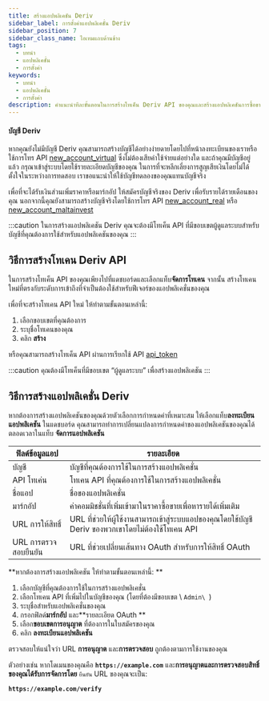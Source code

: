 ```yaml
---
title: สร้างแอปพลิเคชัน Deriv
sidebar_label: การตั้งค่าแอปพลิเคชั่น Deriv
sidebar_position: 7
sidebar_class_name: ไอเทมแถบด้านข้าง
tags:
  - บทนำ
  - แอปพลิเคชั่น
  - การตั้งค่า
keywords:
  - บทนำ
  - แอปพลิเคชั่น
  - การตั้งค่า
description: คำแนะนำทีละขั้นตอนในการสร้างโทเค็น Deriv API ของคุณและสร้างแอปพลิเคชันการซื้อขายของคุณด้วยความช่วยเหลือของ API การซื้อขายของเรา ศึกษาเพิ่มเติม
---
```


#### บัญชี Deriv

หากคุณยังไม่มีบัญชี Deriv คุณสามารถสร้างบัญชีได้อย่างง่ายดายโดยไปที่หน้าลงทะเบียนของเราหรือใช้การโทร API <a href="/api-explorer#new_account_virtual" target="_blank" rel="noopener noreferrer">new_account_virtual</a> ซึ่งไม่ต้องเสียค่าใช้จ่ายแต่อย่างใด และถ้าคุณมีบัญชีอยู่แล้ว กรุณาเข้าสู่ระบบโดยใช้รายละเอียดบัญชีของคุณ ในการที่จะหลีกเลี่ยงการสูญเสียเงินโดยไม่ได้ตั้งใจในระหว่างการทดสอบ เราขอแนะนำให้ใช้บัญชีทดลองของคุณแทนบัญชีจริง

เพื่อที่จะได้รับเงินส่วนเพิ่มราคาหรือมาร์กอัป ให้สมัครบัญชีจริงของ Deriv เพื่อรับรายได้รายเดือนของคุณ นอกจากนี้คุณยังสามารถสร้างบัญชีจริงโดยใช้การโทร API <a href="/api-explorer#new_account_real" target="_blank" rel="noopener noreferrer">new_account_real</a> หรือ <a href="/api-explorer#new_account_maltainvest" target="_blank" rel="noopener noreferrer">new_account_maltainvest</a>

:::caution
ในการสร้างแอปพลิเคชัน Deriv คุณจะต้องมีโทเค็น API ที่มีขอบเขตผู้ดูแลระบบสำหรับบัญชีที่คุณต้องการใช้สำหรับแอปพลิเคชันของคุณ
:::

## วิธีการสร้างโทเคน Deriv API

ในการสร้างโทเค็น API ของคุณเพียงไปที่แดชบอร์ดและเลือกแท็บ**จัดการโทเคน** จากนั้น สร้างโทเคนใหม่ที่ตรงกับระดับการเข้าถึงที่จำเป็นต้องใช้สำหรับฟีเจอร์ของแอปพลิเคชั่นของคุณ

เพื่อที่จะสร้างโทเคน API ใหม่ ให้ทำตามขั้นตอนเหล่านี้:

1. เลือกขอบเขตที่คุณต้องการ
2. ระบุชื่อโทเคนของคุณ
3. คลิก **สร้าง**

หรือคุณสามารถสร้างโทเค็น API ผ่านการเรียกใช้ API <a href="/api-explorer#api_token" target="_blank" rel="noopener noreferrer">api_token</a>

:::caution
คุณต้องมีโทเค็นที่มีขอบเขต “ผู้ดูแลระบบ” เพื่อสร้างแอปพลิเคชัน
:::

## วิธีการสร้างแอปพลิเคชั่น Deriv

หากต้องการสร้างแอปพลิเคชันของคุณด้วยตัวเลือกการกำหนดค่าที่เหมาะสม ให้เลือกแท็บ**ลงทะเบียนแอปพลิเคชัน** ในแดชบอร์ด คุณสามารถทำการเปลี่ยนแปลงการกำหนดค่าของแอปพลิเคชันของคุณได้ตลอดเวลาในแท็บ **จัดการแอปพลิเคชัน**

| ฟิลด์ข้อมูลแอป       | รายละเอียด                                                                                         |
| -------------------- | -------------------------------------------------------------------------------------------------- |
| บัญชี                | บัญชีที่คุณต้องการใช้ในการสร้างแอปพลิเคชั่น                                                        |
| API โทเค่น           | โทเคน API ที่คุณต้องการใช้ในการสร้างแอปพลิเคชั่น                                                   |
| ชื่อแอป              | ชื่อของแอปพลิเคชั่น                                                                                |
| มาร์กอัป             | ค่าคอมมิชชั่นที่เพิ่มเข้ามาในราคาซื้อขายเพื่อหารายได้เพิ่มเติม                                     |
| URL การให้สิทธิ์     | URL ที่ช่วยให้ผู้ใช้งานสามารถเข้าสู่ระบบแอปของคุณโดยใช้บัญชี Deriv ของพวกเขาโดยไม่ต้องใช้โทเคน API |
| URL การตรวจสอบยืนยัน | URL ที่ช่วยเปลี่ยนเส้นทาง OAuth สำหรับการให้สิทธิ์ OAuth                                           |

\*\*หากต้องการสร้างแอปพลิเคชัน ให้ทำตามขั้นตอนเหล่านี้: \*\*

1. เลือกบัญชีที่คุณต้องการใช้ในการสร้างแอปพลิเคชั่น
2. เลือกโทเคน API ที่เพิ่มไปในบัญชีของคุณ (โดยที่ต้องมีขอบเขต \ `Admin\ `)
3. ระบุชื่อสำหรับแอปพลิเคชั่นของคุณ
4. กรอกฟิลด์**มาร์กอัป** และ\*\*รายละเอียด OAuth \*\*
5. เลือก**ขอบเขตการอนุญาต** ที่ต้องการในใบสมัครของคุณ
6. คลิก **ลงทะเบียนแอปพลิเคชัน**

ตรวจสอบให้แน่ใจว่า URL **การอนุญาต** และ**การตรวจสอบ** ถูกต้องตามการใช้งานของคุณ

ตัวอย่างเช่น หากโดเมนของคุณคือ **`https://example.com`** และ**การอนุญาตและการตรวจสอบสิทธิ์ของคุณได้รับการจัดการโดย** `ยืนยัน` URL ของคุณจะเป็น:

**`https://example.com/verify`**
